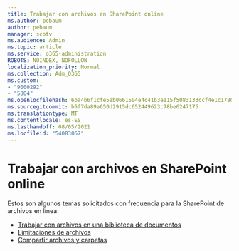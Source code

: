 ```yaml
---
title: Trabajar con archivos en SharePoint online
ms.author: pebaum
author: pebaum
manager: scotv
ms.audience: Admin
ms.topic: article
ms.service: o365-administration
ROBOTS: NOINDEX, NOFOLLOW
localization_priority: Normal
ms.collection: Adm_O365
ms.custom:
- "9000292"
- "5804"
ms.openlocfilehash: 6ba4b6f1cfe5eb0661504e4c41b3e115f5083133ccf4e1c1780f0e6d8bad0462
ms.sourcegitcommit: b5f7da89a650d2915dc652449623c78be6247175
ms.translationtype: MT
ms.contentlocale: es-ES
ms.lasthandoff: 08/05/2021
ms.locfileid: "54083067"
---
```

# <a name="working-with-files-in-sharepoint-online"></a>Trabajar con archivos en SharePoint online

Estos son algunos temas solicitados con frecuencia para la SharePoint de archivos en línea:

- [Trabajar con archivos en una biblioteca de documentos](https://support.microsoft.com/office/a9d89171-1673-4892-9dd2-1ca52037dea2)
- [Limitaciones de archivos](https://support.office.com/article/invalid-file-names-and-file-types-in-onedrive-and-sharepoint-64883a5d-228e-48f5-b3d2-eb39e07630fa)
- [Compartir archivos y carpetas](https://support.office.com/article/share-sharepoint-files-or-folders-1fe37332-0f9a-4719-970e-d2578da4941c)

